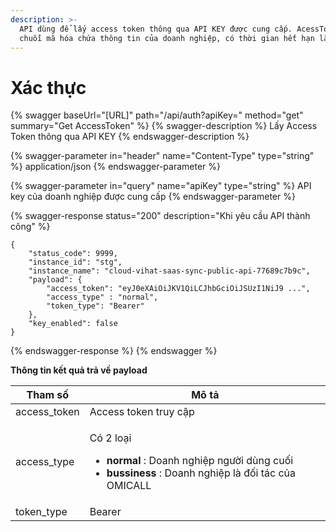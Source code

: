 ```yaml
---
description: >-
  API dùng để lấy access token thông qua API KEY được cung cấp. AcessToken là
  chuỗi mã hóa chứa thông tin của doanh nghiệp, có thời gian hết hạn là 24 giờ
---
```


# Xác thực

{% swagger baseUrl="[URL]" path="/api/auth?apiKey=" method="get" summary="Get AccessToken" %}
{% swagger-description %}
Lấy Access Token thông qua API KEY
{% endswagger-description %}

{% swagger-parameter in="header" name="Content-Type" type="string" %}
application/json
{% endswagger-parameter %}

{% swagger-parameter in="query" name="apiKey" type="string" %}
API key của doanh nghiệp được cung cấp
{% endswagger-parameter %}

{% swagger-response status="200" description="Khi yêu cầu API thành công" %}
```
{
    "status_code": 9999,
    "instance_id": "stg",
    "instance_name": "cloud-vihat-saas-sync-public-api-77689c7b9c",
    "payload": {
        "access_token": "eyJ0eXAiOiJKV1QiLCJhbGciOiJSUzI1NiJ9 ...",
        "access_type" : "normal",
        "token_type": "Bearer"
    },
    "key_enabled": false
}
```
{% endswagger-response %}
{% endswagger %}

**Thông tin kết quả trả về payload**

| Tham số       | Mô tả                                                                                                                                                              |
| ------------- | ------------------------------------------------------------------------------------------------------------------------------------------------------------------ |
| access\_token | Access token truy cập                                                                                                                                              |
| access\_type  | <p>Có 2 loại </p><ul><li><strong>normal </strong>: Doanh nghiệp người dùng cuối</li><li><strong>bussiness </strong>: Doanh nghiệp là đối tác của OMICALL</li></ul> |
| token\_type   | Bearer                                                                                                                                                             |
